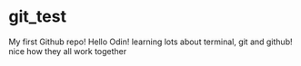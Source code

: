 # git_test
My first Github repo!
Hello Odin! 
learning lots about terminal, git and github!
nice how they all work together